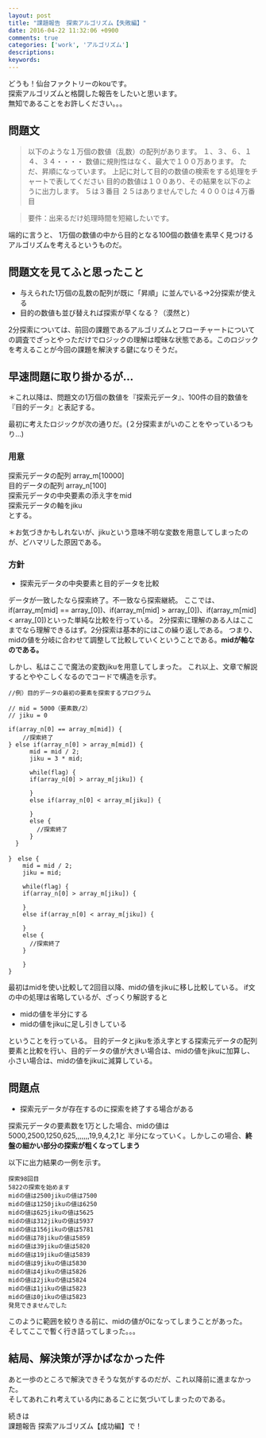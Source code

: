 ```yaml
---
layout: post
title: "課題報告　探索アルゴリズム【失敗編】"
date: 2016-04-22 11:32:06 +0900
comments: true
categories: ['work', 'アルゴリズム']
descriptions: 
keywords: 
---
```

どうも！仙台ファクトリーのkouです。  
探索アルゴリズムと格闘した報告をしたいと思います。  
無知であることをお許しください。。。  

## 問題文

>以下のような１万個の数値（乱数）の配列があります。
１、３、６、１４、３４・・・・
数値に規則性はなく、最大で１００万あります。
ただ、昇順になっています。
上記に対して目的の数値の検索をする処理をチャートで表してください
目的の数値は１００あり、その結果を以下のように出力します。
５は３番目
２５はありませんでした
４０００は４万番目

>要件：出来るだけ処理時間を短縮したいです。


端的に言うと、
1万個の数値の中から目的となる100個の数値を素早く見つけるアルゴリズムを考えるというものだ。

<!-- more -->

## 問題文を見てふと思ったこと
- 与えられた1万個の乱数の配列が既に「昇順」に並んでいる→2分探索が使える
- 目的の数値も並び替えれば探索が早くなる？（漠然と）

2分探索については、前回の課題であるアルゴリズムとフローチャートについての調査でざっとやっただけでロジックの理解は曖昧な状態である。このロジックを考えることが今回の課題を解決する鍵になりそうだ。


## 早速問題に取り掛かるが...
＊これ以降は、問題文の1万個の数値を『探索元データ』、100件の目的数値を『目的データ』と表記する。

最初に考えたロジックが次の通りだ。(２分探索まがいのことをやっているつもり...)

### 用意
探索元データの配列 array_m[10000]  
目的データの配列 array_n[100]  
探索元データの中央要素の添え字をmid  
探索元データの軸をjiku  
とする。

＊お気づきかもしれないが、jikuという意味不明な変数を用意してしまったのが、どハマリした原因である。

### 方針

- 探索元データの中央要素と目的データを比較

データが一致したなら探索終了。不一致なら探索継続。
ここでは、if(array_m[mid] == array_[0])、if(array_m[mid] > array_[0])、if(array_m[mid] < array_[0])といった単純な比較を行っている。
2分探索に理解のある人はここまでなら理解できるはず。2分探索は基本的にはこの繰り返しである。
つまり、midの値を分岐に合わせて調整して比較していくということである。__midが軸なのである。__

しかし、私はここで魔法の変数jikuを用意してしまった。
これ以上、文章で解説するとややこしくなるのでコードで構造を示す。

```
//例）目的データの最初の要素を探索するプログラム

// mid = 5000（要素数/2）
// jiku = 0

if(array_n[0] == array_m[mid]) {
    //探索終了
} else if(array_n[0] > array_m[mid]) {
      mid = mid / 2;
      jiku = 3 * mid;

      while(flag) {
      if(array_n[0] > array_m[jiku]) {

      }
      else if(array_n[0] < array_m[jiku]) {

      }
      else {
        //探索終了
      }
  }

}　else {
    mid = mid / 2;
    jiku = mid;

    while(flag) {
    if(array_n[0] > array_m[jiku]) {

    }
    else if(array_n[0] < array_m[jiku]) {

    }
    else {
      //探索終了
    }

    }
}

```

最初はmidを使い比較して2回目以降、midの値をjikuに移し比較している。
if文の中の処理は省略しているが、ざっくり解説すると  

- midの値を半分にする
- midの値をjikuに足し引きしている

ということを行っている。
目的データとjikuを添え字とする探索元データの配列要素と比較を行い、目的データの値が大きい場合は、midの値をjikuに加算し、小さい場合は、midの値をjikuに減算している。


## 問題点
- 探索元データが存在するのに探索を終了する場合がある

探索元データの要素数を1万とした場合、midの値は5000,2500,1250,625,,,,,,,19,9,4,2,1と
半分になっていく。しかしこの場合、__終盤の細かい部分の探索が粗くなってしまう__

以下に出力結果の一例を示す。

```
探索98回目
5822の探索を始めます
midの値は2500jikuの値は7500
midの値は1250jikuの値は6250
midの値は625jikuの値は5625
midの値は312jikuの値は5937
midの値は156jikuの値は5781
midの値は78jikuの値は5859
midの値は39jikuの値は5820
midの値は19jikuの値は5839
midの値は9jikuの値は5830
midの値は4jikuの値は5826
midの値は2jikuの値は5824
midの値は1jikuの値は5823
midの値は0jikuの値は5823
発見できませんでした
```

このように範囲を絞りきる前に、midの値が0になってしまうことがあった。  
そしてここで暫く行き詰ってしまった。。。


## 結局、解決策が浮かばなかった件

あと一歩のところで解決できそうな気がするのだが、これ以降前に進まなかった。  
そしてあれこれ考えている内にあることに気づいてしまったのである。  

続きは  
課題報告 探索アルゴリズム【成功編】で！

